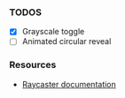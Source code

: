### TODOS

- [x] Grayscale toggle
- [ ] Animated circular reveal

### Resources

- [Raycaster documentation](https://threejs.org/docs/#api/en/core/Raycaster)
